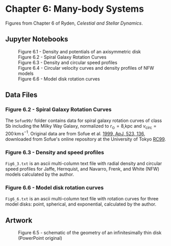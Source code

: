 # Chapter 6: Many-body Systems

Figures from Chapter 6 of Ryden, *Celestial and Stellar Dynamics*.

## Jupyter Notebooks

<dl>
    <dd>Figure 6.1 - Density and potentials of an axisymmetric disk
    <dd>Figure 6.2 - Spiral Galaxy Rotation Curves
    <dd>Figure 6.3 - Density and circular speed profiles
    <dd>Figure 6.4 - Circular velocity curves and density profiles of NFW models
    <dd>Figure 6.6 - Model disk rotation curves
</dl>

## Data Files

### Figure 6.2 - Spiral Galaxy Rotation Curves

The `Sofue99/` folder contains data for spiral galaxy rotation curves of class Sb including the Milky Way
Galaxy, normalized to $r_\odot = 8$\,kpc and $v_\mathrm{circ} = 200\,\mathrm{km\,s}^{-1}$.  Original
data are from Sofue et al. [1999, ApJ, 523, 136](https://ui.adsabs.harvard.edu/abs/1999ApJ...523..136S), downloaded
from Sofue's online repository at the University of Tokyo [RC99](https://www.ioa.s.u-tokyo.ac.jp/~sofue/RC99/rc99.htm).

### Figure 6.3 - Density and speed profiles

`Fig6_3.txt` is an ascii multi-column text file with radial density and circular speed profiles for Jaffe,
Hernquist, and Navarro, Frenk, and White (NFW) models calculated by the author.

### Figure 6.6 - Model disk rotation curves

`Fig6_6.txt` is an ascii multi-column text file with rotation curves for three model disks: point, spherical, and exponential, calculated by the author.

## Artwork

<dl>
    <dd>Figure 6.5 - schematic of the geometry of an infinitesimally thin disk (PowerPoint original)
</dl>

